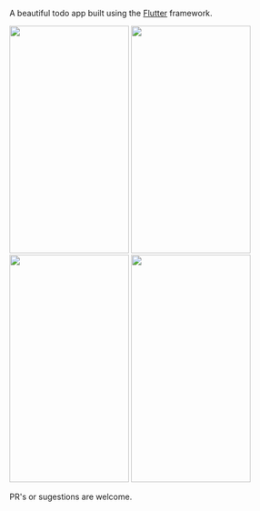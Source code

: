 
A beautiful todo app built using the <a href="https://flutter.dev/">Flutter</a> framework.

<img src="https://github.com/natanportilho/task-manager/blob/master/source/gifs/check_todos.gif" width="210" height="400" /> <img src="https://github.com/natanportilho/task-manager/blob/master/source/gifs/color_themes.gif" width="210" height="400" /> <img src="https://github.com/natanportilho/task-manager/blob/master/source/gifs/create_category.gif" width="210" height="400" /> <img src="https://github.com/natanportilho/task-manager/blob/master/source/gifs/create_todo.gif" width="210" height="400" />


PR's or sugestions are welcome.
